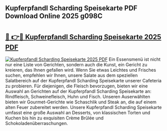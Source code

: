 ## Kupferpfandl Scharding Speisekarte PDF Download Online 2025 g098C

# <h2><a href="http://gcb56bk.nevu.top/?p=Kupferpfandl+Scharding+Speisekarte">🔗 👉🔴 Kupferpfandl Scharding Speisekarte 2025 PDF</a></h2>

[![Kupferpfandl Scharding Speisekarte 2025 PDF](https://i.imgur.com/dBaPXMq.png)](http://gcb56bk.nevu.top/?p=Kupferpfandl+Scharding+Speisekarte)
Ein Essensmenü ist nicht nur eine Liste von Gerichten, sondern auch die Kunst, ein Gericht zu kreieren, das Ihnen gefallen wird. Wenn Sie etwas Leichtes und Frisches suchen, empfehlen wir Ihnen, unsere Salate aus dem speziellen Salatbereich auf der Kupferpfandl Scharding Speisekarte unserer Cafeteria zu probieren. Für diejenigen, die Fleisch bevorzugen, bieten wir eine Auswahl an Gerichten auf der Kupferpfandl Scharding Speisekarte an: Rindfleisch, Schweinefleisch, Huhn und Fisch. Unseren Auserwählten bieten wir Gourmet-Gerichte wie Schaschlik und Steak an, die auf einem alten Feuer zubereitet werden. Unsere Kupferpfandl Scharding Speisekarte umfasst eine große Auswahl an Desserts, von klassischen Torten und Kuchen bis hin zu exquisiten Crème Brûlée und Schokoladenüberraschungen.
